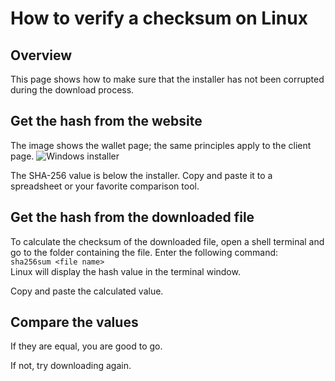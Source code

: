 # How to verify a checksum on Linux

## Overview

This page shows how to make sure that the installer has not been corrupted during the download process. 

## Get the hash from the website

The image shows the wallet page; the same principles apply to the client page.
![Windows installer](../images/9-wallet-checksum.png)

The SHA-256 value is below the installer. Copy and paste it to a spreadsheet or your favorite comparison tool.


## Get the hash from the downloaded file

To calculate the checksum of the downloaded file, open a shell terminal and go to the folder containing the file.
Enter the following command:  
`sha256sum <file name>`  
Linux will display the hash value in the terminal window.

Copy and paste the calculated value.

## Compare the values

If they are equal, you are good to go.

If not, try downloading again.
